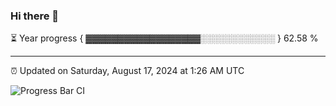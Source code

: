 ### Hi there 👋

⏳ Year progress { ▓▓▓▓▓▓▓▓▓▓▓▓▓▓▓▓▓▓░░░░░░░░░░░░ } 62.58 %

---

⏰ Updated on Saturday, August 17, 2024 at 1:26 AM UTC

![Progress Bar CI](https://github.com/arthurbuhl/arthurbuhl/workflows/Progress%20Bar%20CI/badge.svg)

